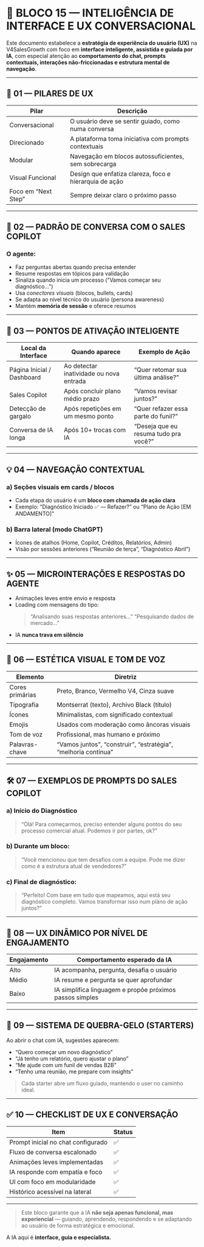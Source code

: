 
# 🧠 BLOCO 15 — INTELIGÊNCIA DE INTERFACE E UX CONVERSACIONAL

Este documento estabelece a **estratégia de experiência do usuário (UX)** na V4SalesGrowth com foco em **interface inteligente, assistida e guiada por IA**, com especial atenção ao **comportamento do chat, prompts contextuais, interações não-friccionadas e estrutura mental de navegação**.

---

## 🧠 01 — PILARES DE UX

| Pilar              | Descrição                                                       |
|--------------------|------------------------------------------------------------------|
| Conversacional     | O usuário deve se sentir guiado, como numa conversa              |
| Direcionado        | A plataforma toma iniciativa com prompts contextuais             |
| Modular            | Navegação em blocos autossuficientes, sem sobrecarga             |
| Visual Funcional   | Design que enfatiza clareza, foco e hierarquia de ação           |
| Foco em “Next Step”| Sempre deixar claro o próximo passo                              |

---

## 💬 02 — PADRÃO DE CONVERSA COM O SALES COPILOT

### O agente:
- Faz perguntas abertas quando precisa entender
- Resume respostas em tópicos para validação
- Sinaliza quando inicia um processo ("Vamos começar seu diagnóstico…")
- Usa *conectores visuais* (blocos, bullets, cards)
- Se adapta ao nível técnico do usuário (persona awareness)
- Mantém **memória de sessão** e oferece resumos

---

## 🎯 03 — PONTOS DE ATIVAÇÃO INTELIGENTE

| Local da Interface         | Quando aparece                                 | Exemplo de Ação                     |
|----------------------------|------------------------------------------------|-------------------------------------|
| Página Inicial / Dashboard| Ao detectar inatividade ou nova entrada        | “Quer retomar sua última análise?” |
| Sales Copilot              | Após concluir plano médio prazo                | “Vamos revisar juntos?”            |
| Detecção de gargalo        | Após repetições em um mesmo ponto              | “Quer refazer essa parte do funil?”|
| Conversa de IA longa       | Após 10+ trocas com IA                         | “Deseja que eu resuma tudo pra você?”|

---

## 💡 04 — NAVEGAÇÃO CONTEXTUAL

### a) Seções visuais em cards / blocos

- Cada etapa do usuário é um **bloco com chamada de ação clara**
- Exemplo: “Diagnóstico Iniciado ✅ — Refazer?” ou “Plano de Ação [EM ANDAMENTO]”

### b) Barra lateral (modo ChatGPT)

- Ícones de atalhos (Home, Copilot, Créditos, Relatórios, Admin)
- Visão por sessões anteriores (“Reunião de terça”, “Diagnóstico Abril”)

---

## ✨ 05 — MICROINTERAÇÕES E RESPOSTAS DO AGENTE

- Animações leves entre envio e resposta
- Loading com mensagens do tipo:
   > “Analisando suas respostas anteriores…”
   > “Pesquisando dados de mercado…”
- IA **nunca trava em silêncio**

---

## 🎨 06 — ESTÉTICA VISUAL E TOM DE VOZ

| Elemento         | Diretriz                                  |
|------------------|--------------------------------------------|
| Cores primárias  | Preto, Branco, Vermelho V4, Cinza suave    |
| Tipografia       | Montserrat (texto), Archivo Black (título)|
| Ícones           | Minimalistas, com significado contextual   |
| Emojis           | Usados com moderação como âncoras visuais  |
| Tom de voz       | Profissional, mas humano e próximo         |
| Palavras-chave   | “Vamos juntos”, “construir”, “estratégia”, “melhoria contínua”|

---

## 🛠️ 07 — EXEMPLOS DE PROMPTS DO SALES COPILOT

### a) Início do Diagnóstico

> “Olá! Para começarmos, preciso entender alguns pontos do seu processo comercial atual. Podemos ir por partes, ok?”

### b) Durante um bloco:

> “Você mencionou que tem desafios com a equipe. Pode me dizer como é a estrutura atual de vendedores?”

### c) Final de diagnóstico:

> “Perfeito! Com base em tudo que mapeamos, aqui está seu diagnóstico completo. Vamos transformar isso num plano de ação juntos?”

---

## 🧠 08 — UX DINÂMICO POR NÍVEL DE ENGAJAMENTO

| Engajamento       | Comportamento esperado da IA               |
|-------------------|--------------------------------------------|
| Alto              | IA acompanha, pergunta, desafia o usuário  |
| Médio             | IA resume e pergunta se quer aprofundar    |
| Baixo             | IA simplifica linguagem e propõe próximos passos simples |

---

## 🔁 09 — SISTEMA DE QUEBRA-GELO (STARTERS)

Ao abrir o chat com IA, sugestões aparecem:

- “Quero começar um novo diagnóstico”
- “Já tenho um relatório, quero ajustar o plano”
- “Me ajude com um funil de vendas B2B”
- “Tenho uma reunião, me prepare com insights”

> Cada starter abre um fluxo guiado, mantendo o user no caminho ideal.

---

## ✅ 10 — CHECKLIST DE UX E CONVERSAÇÃO

| Item                                | Status |
|-------------------------------------|--------|
| Prompt inicial no chat configurado  | ✅     |
| Fluxo de conversa escalonado        | ✅     |
| Animações leves implementadas       | ✅     |
| IA responde com empatia e foco      | ✅     |
| UI com foco em modularidade         | ✅     |
| Histórico acessível na lateral      | ✅     |

---

> Este bloco garante que a IA **não seja apenas funcional, mas experiencial** — guiando, aprendendo, respondendo e se adaptando ao usuário de forma estratégica e emocional.

A IA aqui é **interface, guia e especialista.**
